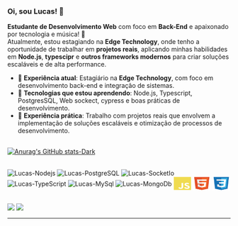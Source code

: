 ### Oi, sou Lucas! 👋  
**Estudante de Desenvolvimento Web** com foco em **Back-End** e apaixonado por tecnologia e música! 🎸  
Atualmente, estou estagiando na **Edge Technology**, onde tenho a oportunidade de trabalhar em **projetos reais**, aplicando minhas habilidades em **Node.js**, **typescipr** e **outros frameworks modernos** para criar soluções escaláveis e de alta performance.

- 🔭 **Experiência atual**: Estagiário na **Edge Technology**, com foco em desenvolvimento back-end e integração de sistemas.
- 🌱 **Tecnologias que estou aprendendo**: Node.js, Typescript, PostgresSQL, Web sockect, cypress e boas práticas de desenvolvimento.
- 💼 **Experiência prática**: Trabalho com projetos reais que envolvem a implementação de soluções escaláveis e otimização de processos de desenvolvimento.

##

[![Anurag's GitHub stats-Dark](https://github-readme-stats.vercel.app/api?username=lucasre1s&show_icons=true&theme=dark#gh-dark-mode-only)](https://github.com/anuraghazra/github-readme-stats#gh-dark-mode-only)

<div style="display: inline_block"><br>
  <img align="center" alt="Lucas-Nodejs" height="30" width="40" src="https://cdn.jsdelivr.net/gh/devicons/devicon/icons/nodejs/nodejs-original-wordmark.svg">
  <img align="center" alt="Lucas-PostgreSQL" height="30" width="40" src="https://cdn.jsdelivr.net/gh/devicons/devicon/icons/postgresql/postgresql-original-wordmark.svg">
  <img align="center" alt="Lucas-SocketIo" height="30" width="40" src="https://cdn.jsdelivr.net/gh/devicons/devicon/icons/socketio/socketio-original-wordmark.svg">
  <img align="center" alt="Lucas-TypeScript" height="30" width="40" src="https://cdn.jsdelivr.net/gh/devicons/devicon/icons/typescript/typescript-original.svg">
  <img align="center" alt="Lucas-MySql" height="30" width="40" src="https://cdn.jsdelivr.net/gh/devicons/devicon/icons/mysql/mysql-original.svg">
  <img align="center" alt="Lucas-MongoDb" height="30" width="40" src="https://cdn.jsdelivr.net/gh/devicons/devicon/icons/mongodb/mongodb-original-wordmark.svg">
  <img align="center" alt="Lucas-Js" height="30" width="40" src="https://raw.githubusercontent.com/devicons/devicon/master/icons/javascript/javascript-plain.svg">
  <img align="center" alt="Lucas-HTML" height="30" width="40" src="https://raw.githubusercontent.com/devicons/devicon/master/icons/html5/html5-original.svg">
  <img align="center" alt="Lucas-CSS" height="30" width="40" src="https://raw.githubusercontent.com/devicons/devicon/master/icons/css3/css3-original.svg">
</div>

##

<div> 
  <a href="mailto:lucaasreiis17@gmail.com"><img src="https://img.shields.io/badge/-Gmail-%23333?style=for-the-badge&logo=gmail&logoColor=white" target="_blank"></a>
  <a href="https://www.linkedin.com/in/lucas-p-reis/" target="_blank"><img src="https://img.shields.io/badge/-LinkedIn-%230077B5?style=for-the-badge&logo=linkedin&logoColor=white" target="_blank"></a>  
</div>

---
